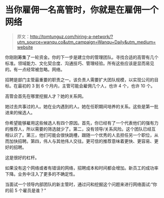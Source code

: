 # 当你雇佣一名高管时，你就是在雇佣一个网络

> 原文：<http://tomtunguz.com/hiring-a-network/?utm_source=wanqu.co&utm_campaign=Wanqu+Daily&utm_medium=website>

你刚刚筹集了一轮资金。你的下一步是建立你的管理团队。寻找合适的高管有几个标准。领域能力、文化契合度、沟通技巧、管理经验。所有这些应该是显而易见的。有一点经常被忽略。网络。

招聘是部门主管最重要的职责之一。该负责人需要扩大团队规模，以实现公司的目标。在最初的 3 到 6 个月内，主管可能会雇佣几个人，也许 4 个，也许 10 个。

高管会首先在哪里挖掘人才？她的关系网。

她过去共事过的人。她在业内遇到的人。她在任职期间培养的关系。这些是第一批进来的候选人。

你希望能够雇用这些候选人有四个原因。首先，你已经有了一个代表他们的强有力的推荐人，所以需要的筛选就少了。第二，没有领导/关系风险。这个团队已经互相认识了。第三，他们可能会很快跳槽，跟随一个优秀的人去担任另一个职位，从而加快招聘。第四，伟人与其他伟人交往。更可信的推荐意味着更快、更容易、更好的招聘。

这是很好的杠杆。

如果没有这个网络或者有错误的网络，招聘成本和时间都会增加。新员工的成功率下降。业务中注入了更多的不确定性。

当面试一个领导内部团队的新主管时，通过问和挖掘这个问题来进行网络面试:“你的前 5 个雇员是谁？”